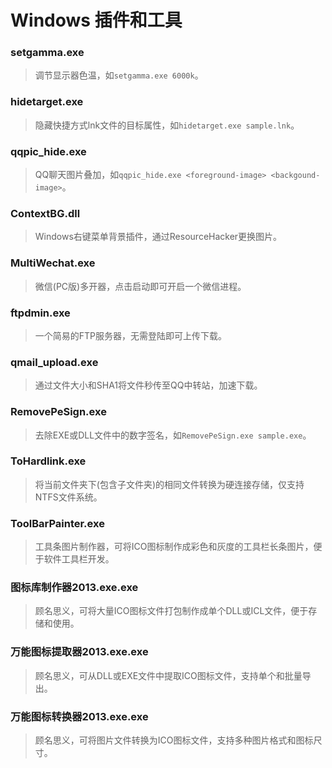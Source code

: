 # Windows 插件和工具

### setgamma.exe
> 调节显示器色温，如`setgamma.exe 6000k`。

### hidetarget.exe
> 隐藏快捷方式lnk文件的目标属性，如`hidetarget.exe sample.lnk`。

### qqpic_hide.exe
> QQ聊天图片叠加，如`qqpic_hide.exe <foreground-image> <backgound-image>`。

### ContextBG.dll
> Windows右键菜单背景插件，通过ResourceHacker更换图片。

### MultiWechat.exe
> 微信(PC版)多开器，点击启动即可开启一个微信进程。

### ftpdmin.exe
> 一个简易的FTP服务器，无需登陆即可上传下载。

### qmail_upload.exe
> 通过文件大小和SHA1将文件秒传至QQ中转站，加速下载。

### RemovePeSign.exe
> 去除EXE或DLL文件中的数字签名，如`RemovePeSign.exe sample.exe`。

### ToHardlink.exe
> 将当前文件夹下(包含子文件夹)的相同文件转换为硬连接存储，仅支持NTFS文件系统。

### ToolBarPainter.exe
> 工具条图片制作器，可将ICO图标制作成彩色和灰度的工具栏长条图片，便于软件工具栏开发。

### 图标库制作器2013.exe.exe
> 顾名思义，可将大量ICO图标文件打包制作成单个DLL或ICL文件，便于存储和使用。

### 万能图标提取器2013.exe.exe
> 顾名思义，可从DLL或EXE文件中提取ICO图标文件，支持单个和批量导出。

### 万能图标转换器2013.exe.exe
> 顾名思义，可将图片文件转换为ICO图标文件，支持多种图片格式和图标尺寸。
